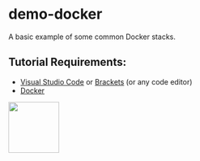 # demo-docker

A basic example of some common Docker stacks. 

## Tutorial Requirements:

* [Visual Studio Code](https://code.visualstudio.com/) or [Brackets](http://brackets.io/) (or any code editor)
* [Docker](https://www.docker.com/)

<a href="https://codeadam.ca">
<img src="https://codeadam.ca/images/code-block.png" width="100">
</a>
